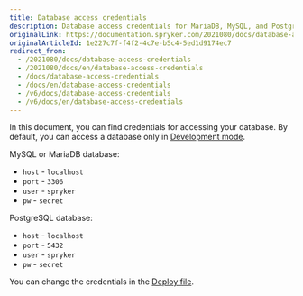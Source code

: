 ```yaml
---
title: Database access credentials
description: Database access credentials for MariaDB, MySQL, and PostgreSQL.
originalLink: https://documentation.spryker.com/2021080/docs/database-access-credentials
originalArticleId: 1e227c7f-f4f2-4c7e-b5c4-5ed1d9174ec7
redirect_from:
  - /2021080/docs/database-access-credentials
  - /2021080/docs/en/database-access-credentials
  - /docs/database-access-credentials
  - /docs/en/database-access-credentials
  - /v6/docs/database-access-credentials
  - /v6/docs/en/database-access-credentials
---
```


In this document, you can find credentials for accessing your database. By default, you can access a database only in [Development mode](/docs/scos/dev/developer-guides/{{page.version}}/installation/installing-spryker-with-docker/installation-guides/choosing-an-installation-mode.html#development-mode).

MySQL or MariaDB database:
* `host` - `localhost`
* `port` - `3306`
* `user` - `spryker`
* `pw` - `secret`

PostgreSQL database:
* `host` - `localhost`
* `port` - `5432`
* `user` - `spryker`
* `pw` - `secret`

You can change the credentials in the [Deploy file](/docs/scos/dev/developer-guides/{{page.version}}/docker-sdk/deploy-file-reference-1.0.html).
